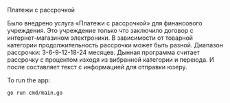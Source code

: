 Платежи с рассрочкой

Было внедрено услуга «Платежи с рассрочкой» для финансового учреждения. Это учреждение только что заключило договор с интернет-магазином электроники. В зависимости от товарной категории продолжительность рассрочки может быть разной. Диапазон рассрочки: 3-6-9-12-18-24 месяцев. Дынная программа считает рассрочку с процентом изходя из вибранной категории и переюда. И после составляет текст с информацией для отправки юзеру.

To run the app: 

```
go run cmd/main.go
```